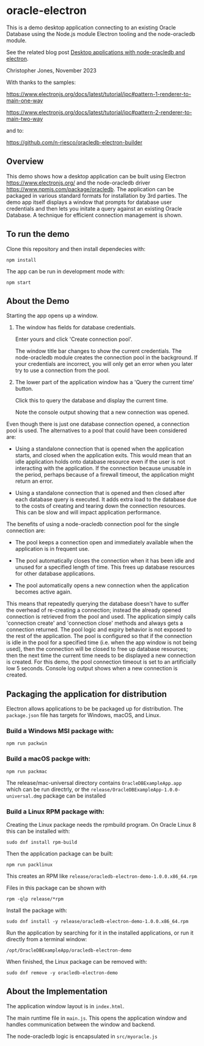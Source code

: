 # oracle-electron

This is a demo desktop application connecting to an existing Oracle Database
using the Node.js module Electron tooling and the node-oracledb module.

See the related blog post [Desktop applications with node-oracledb and electron](https://medium.com/@cjones-oracle/desktop-applications-with-node-oracledb-and-electron-b45db49653c7).

Christopher Jones, November 2023

With thanks to the samples:

https://www.electronjs.org/docs/latest/tutorial/ipc#pattern-1-renderer-to-main-one-way

https://www.electronjs.org/docs/latest/tutorial/ipc#pattern-2-renderer-to-main-two-way

and to:

https://github.com/n-riesco/oracledb-electron-builder

## Overview

This demo shows how a desktop application can be built using Electron
https://www.electronjs.org/ and the node-oracledb driver
https://www.npmjs.com/package/oracledb.  The application can be packaged in
various standard formats for installation by 3rd parties.  The demo app itself
displays a window that prompts for database user credentials and then lets you
initate a query against an existing Oracle Database.  A technique for efficient
connection management is shown.

## To run the demo

Clone this repository and then install dependecies with:

    npm install

The app can be run in development mode with:

    npm start

## About the Demo

Starting the app opens up a window.

1. The window has fields for database credentials.

   Enter yours and click 'Create connection pool'.

   The window title bar changes to show the current credentials.  The
   node-oracledb module creates the connection pool in the background.  If your
   credentials are incorrect, you will only get an error when you later try to
   use a connection from the pool.

2. The lower part of the application window has a 'Query the current time'
   button.

   Click this to query the database and display the current time.

   Note the console output showing that a new connection was opened.

Even though there is just one database connection opened, a connection pool is
used. The alternatives to a pool that could have been considered are:

- Using a standalone connection that is opened when the application starts, and
  closed when the application exits.  This would mean that an idle application
  holds onto database resource even if the user is not interacting with the
  application.  If the connection because unusable in the period, perhaps
  because of a firewall timeout, the application might return an error.

- Using a standalone connection that is opened and then closed after each
  database query is executed.  It adds extra load to the database due to the
  costs of creating and tearing down the connection resources.  This can be
  slow and will impact application performance.

The benefits of using a node-oracledb connection pool for the single connection
are:

- The pool keeps a connection open and immediately available when the
  application is in frequent use.

- The pool automatically closes the connection when it has been idle and unused
  for a specified length of time.  This frees up database resources for other
  database applications.

- The pool automatically opens a new connection when the application becomes
  active again.

This means that repeatedly querying the database doesn't have to suffer the
overhead of re-creating a connection; instead the already opened connection is
retrieved from the pool and used.  The application simply calls 'connection
create' and 'connection close' methods and always gets a connection
returned. The pool logic and expiry behavior is not exposed to the rest of the
application.  The pool is configured so that if the connection is idle in the
pool for a specified time (i.e. when the app window is not being used), then
the connection will be closed to free up database resources; then the next time
the current time needs to be displayed a new connection is created.  For this
demo, the pool connection timeout is set to an artificially low 5 seconds.
Console log output shows when a new connection is created.

## Packaging the application for distribution

Electron allows applications to be be packaged up for distribution.  The
`package.json` file has targets for Windows, macOS, and Linux.

### Build a Windows MSI package with:

    npm run packwin

### Build a macOS packge with:

    npm run packmac

The release/mac-universal directory contains `OracleDBExampleApp.app` which can
be run directrly, or the `release/OracleDBExampleApp-1.0.0-universal.dmg`
package can be installed

### Build a Linux RPM package with:

Creating the Linux package needs the rpmbuild program.  On Oracle
Linux 8 this can be installed with:

    sudo dnf install rpm-build

Then the application package can be built:

    npm run packlinux

This creates an RPM like `release/oracledb-electron-demo-1.0.0.x86_64.rpm`

Files in this package can be shown with

    rpm -qlp release/*rpm

Install the package with:

    sudo dnf install -y release/oracledb-electron-demo-1.0.0.x86_64.rpm

Run the application by searching for it in the installed applications, or run
it directly from a terminal window:

    /opt/OracleDBExampleApp/oracledb-electron-demo

When finished, the Linux package can be removed with:

    sudo dnf remove -y oracledb-electron-demo


## About the Implementation

The application window layout is in `index.html`.

The main runtime file in `main.js`.  This opens the application window and
handles communication between the window and backend.

The node-oracledb logic is encapsulated in `src/myoracle.js`
